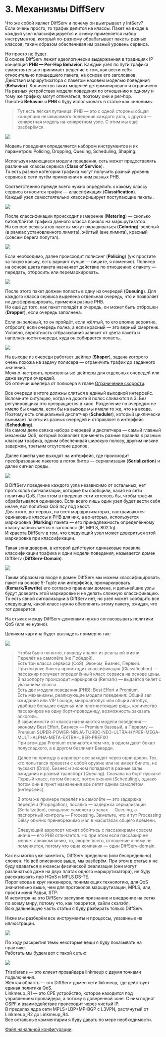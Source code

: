 # 3. Механизмы DiffServ

Что же собой являет DiffServ и почему он выигрывает у IntServ?  
Если очень просто, то трафик делится на классы. Пакет на входе в каждый узел классифицируется и к нему применяется набор инструментов, который по-разному обрабатывает пакеты разных классов, таким образом обеспечивая им разный уровень сервиса.  
  
Но просто [не будет](https://cs5.pikabu.ru/images/big_size_comm/2015-11_1/1446439461128686990.jpg).  
В основе DiffServ лежит идеологически выдержанная в традициях IP концепция **PHB — Per-Hop Behavior**. Каждый узел по пути трафика самостоятельно принимает решение о том, как вести себя относительно пришедшего пакета, на основе его заголовков.  
Действия маршрутизатора с пакетом назовём моделью поведения \(**Behavior**\). Количество таких моделей детерминировано и ограничено. На разных устройствах модели поведения по отношению к одному и тому же трафику могут отличаться, поэтому они и per-hop.  
Понятия **Behavior** и **PHB** я буду использовать в статье как синонимы.  


> Тут есть лёгкая путаница. PHB — это с одной стороны общая концепция независимого поведения каждого узла, с другой — конкретная модель на конкретном узле. С этим мы ещё разберёмся.

![](../.gitbook/assets/image%20%289%29.png)

  
Модель поведения определяется набором инструментов и их параметров: Policing, Dropping, Queuing, Scheduling, Shaping.  
  
Используя имеющиеся модели поведения, сеть может предоставлять различные классы сервиса \(**Class of Service**\).   
То есть разные категории трафика могут получить разный уровень сервиса в сети путём применения к ним разных PHB.  
  
Соответственно прежде всего нужно определить к какому классу сервиса относится трафик — классификация \(**Classification**\).  
Каждый узел самостоятельно классифицирует поступающие пакеты. 

![](../.gitbook/assets/image%20%2819%29.png)

  
  
После классификации происходит измерение \(**Metering**\) — сколько битов/байтов трафика данного класса пришло на маршрутизатор.  
На основе результатов пакеты могут окрашиваться \(**Coloring**\): зелёный \(в рамках установленного лимита\), жёлтый \(вне лимита\), красный \(совсем берега попутал\). 

![](../.gitbook/assets/image%20%2817%29.png)

  
Если необходимо, далее происходит полисинг \(**Policing**\) \(уж простите за такую кальку, есть вариант лучше — пишите, я поменяю\). Полисер на основе цвета пакета назначает действие по отношению к пакету — передать, отбросить или перемаркировать.

![](../.gitbook/assets/image%20%282%29.png)

  
После этого пакет должен попасть в одну из очередей \(**Queuing**\). Для каждого класса сервиса выделена отдельная очередь, что и позволяет их дифференцировать, применяя разные PHB.  
Но ещё до того, как пакет попадёт в очередь, он может быть отброшен \(**Dropper**\), если очередь заполнена.  
  
Если он зелёный, то он пройдёт, если жёлтый, то его вполне вероятно, отбросят, если очередь полна, а если красный — это верный смертник. Условно, вероятность отбрасывания зависит от цвета пакета и наполненности очереди, куда он собирается попасть.

![](../.gitbook/assets/image%20%283%29.png)

  
На выходе из очереди работает шейпер \(**Shaper**\), задача которого очень похожа на задачу полисера — ограничить трафик до заданного значения.   
Можно настроить произвольные шейперы для отдельных очередей или даже внутри очередей.  
Об отличии шейпера от полисера в главе [Ограничение скорости](http://linkmeup.ru/uploads/sdsm-15-qos.html#SHAPING-VS-POLICING).  
  
Все очереди в итоге должны слиться в единый выходной интерфейс.   
Вспомните ситуацию, когда на дороге 8 полос сливаются в 3. Без регулировщика это превращается в хаос. Разделение по очередям не имело бы смысла, если бы на выходе мы имели то же, что на входе.  
Поэтому есть специальный диспетчер \(**Scheduler**\), который циклически вынимает пакеты из разных очередей и отправляет в интерфейс \(**Scheduling**\).  
На самом деле связка набора очередей и диспетчера — самый главный механизм QoS, который позволяет применять разные правила к разным классам трафика, одним обеспечивая широкую полосу, другим низкие задержки, третьим отсутствие дропов.  
  
Далее пакеты уже выходят на интерфейс, где происходит преобразование пакетов в поток битов — сериализация \(**Serialization**\) и далее сигнал среды.

![](../.gitbook/assets/image%20%2820%29.png)

  
В DiffServ поведение каждого узла независимо от остальных, нет протоколов сигнализации, которые бы сообщили, какая на сети политика QoS. При этом в пределах сети хотелось бы, чтобы трафик обрабатывался одинаково. Если всего лишь один узел будет вести себя иначе, вся политика QoS псу под хвост.  
Для этого, во-первых, на всех маршрутизаторах, настраиваются одинаковые классы и PHB для них, а во-вторых, используется маркировка \(**Marking**\) пакета — его принадлежность определённому классу записывается в заголовок \(IP, MPLS, 802.1q\).  
И красота DiffServ в том, что следующий узел может довериться этой маркировке при классификации.  
  
Такая зона доверия, в которой действуют одинаковые правила классификации трафика и одни модели поведения, называется домен DiffServ \(**DiffServ-Domain**\).

![](../.gitbook/assets/image%20%287%29.png)

  
Таким образом на входе в домен DiffServ мы можем классифицировать пакет на основе 5-Tuple или интерфейса, промаркировать \(**Remark/Rewrite**\) его согласно правилам домена, и дальнейшие узлы будут доверять этой маркировке и не делать сложную классификацию.  
То есть явной сигнализации в DiffServ нет, но узел может сообщить все следующим, какой класс нужно обеспечить этому пакету, ожидая, что тот доверится.  
  
На стыках между DiffServ-доменами нужно согласовывать политики QoS \(или не нужно\).  
  
Целиком картина будет выглядеть примерно так:

![](../.gitbook/assets/image%20%286%29.png)

> Чтобы было понятно, приведу аналог из реальной жизни.  
> Перелёт на самолёте \(не Победой\).   
> Есть три класса сервиса \(CoS\): Эконом, Бизнес, Первый.   
> При покупке билета происходит классификация \(Classification\) — пассажир получает определённый класс сервиса на основе цены.  
> В аэропорту происходит маркировка \(Remark\) — выдаётся билет с указанием класса.  
> Есть две модели поведения \(PHB\): Best Effort и Premium.  
> Есть механизмы, реализующие модели поведения: Общий зал ожидания или VIP Lounge, микроавтобус или общий автобус, удобные большие сиденья или плотностоящие ряды, количество пассажиров на одну борт-проводницу, возможность заказать алкоголь.  
> В зависимости от класса назначаются модели поведения — эконому Best Effort, Бизнесу — Premium базовый, а Первому — Premium SUPER-POWER-NINJA-TURBO-NEO-ULTRA-HYPER-MEGA-MULTI-ALPHA-META-EXTRA-UBER-PREFIX!  
> При этом два Premium отличаются тем что, в одном дают бокал полусладкого, а в другом безлимит Бакарди.  
>   
> Далее по приезду в аэропорт все заходят через одни двери. Тех, кто попытался провезти с собой оружие или не имеет билета, не пускают \(Drop\). Бизнес и эконом попадают в разные залы ожидания и разный транспорт \(Queuing\). Сначала на борт пускают Первый класс, потом бизнес, потом эконом \(Scheduling\), однако потом они в пункт назначения все летят одним самолётом \(интерфейс\).  
>   
> В этом же примере перелёт на самолёте — это задержка передачи \(Propagation\), посадка — задержка сериализации \(Serialization\), ожидание самолёта в залах — Queuing, а паспортный контроль — Processing. Заметьте, что и тут Processing Delay обычно пренебрежимо мал в масштабах общего времени.   
>   
> Следующий аэропорт может обойтись с пассажирами совсем иначе — его PHB отличается. Но при этом если пассажир не меняет авиакомпанию, то, скорее всего, отношение к нему не поменяется, потому что одна компания — один DiffServ-domain.

  
Как вы могли уже заметить, DiffServ предельно \(или беспредельно\) сложен. Но всё описанное выше, мы разберём. При этом в статье я не буду вдаваться в нюансы физической реализации \(они могут различаться даже на двух платах одного маршрутизатора\), не буду рассказывать про HQoS и MPLS DS-TE.  
Порог входа в круг инженеров, понимающих технологию, для QoS значительно выше, чем для протоколов маршрутизации, MPLS, или, прости меня Радья, STP.  
И несмотря на это DiffServ заслужил признание и внедрение на сетях по всему миру, потому что, как говорится, хайли скэлэбл.  
Всю дальнейшую часть статьи я буду разбирать только DiffServ.  
  
Ниже мы разберём все инструменты и процессы, указанные на иллюстрации.

![](../.gitbook/assets/image%20%2815%29.png)

  
По ходу раскрытия темы некоторые вещи я буду показывать на практике.  
Работать мы будем вот с такой сетью:

![](../.gitbook/assets/image%20%2823%29.png)

  
Trisolarans — это клиент провайдера linkmeup с двумя точками подключения.  
Жёлтая область — это DiffServ-домен сети linkmeup, где действует единая политика QoS.  
Linkmeup\_R1 — это CPE устройство, которое находится под управлением провайдера, а потому в доверенной зоне. С ним поднят OSPF и взаимодействие происходит через чистый IP.  
В пределах ядра сети MPLS+LDP+MP-BGP с L3VPN, растянутый от Linkmeup\_R2 до Linkmeup\_R4.   
Все остальные комментарии я буду давать по мере необходимости.  
  
[Файл начальной конфигурации](https://docs.google.com/document/d/e/2PACX-1vRmqX4Zn20LhoAj-cmlZJq9XIB3YCE6VVgrh0Fa1E3cCW22R2S2xM4xIZu4PiTjBFvqulNLilmoaH7J/pub).

